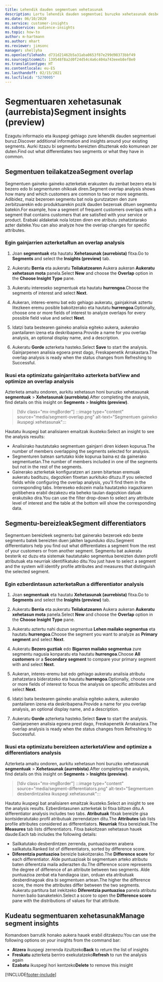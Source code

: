 ```yaml
---
title: Lehendik dauden segmentuen xehetasunak
description: Lortu lehendik dauden segmentuei buruzko xehetasunak desberdintasunak eta puntu komunak ikusteko.
ms.date: 06/10/2020
ms.service: customer-insights
ms.subservice: audience-insights
ms.topic: how-to
author: m-hartmann
ms.author: mhart
ms.reviewer: jimsonc
manager: shellyha
ms.openlocfilehash: d731d21462b5a31aba0653f87e299d98373bbf49
ms.sourcegitcommit: 139548f8a2d0f24d54c4a6c404a743eeeb8ef8e0
ms.translationtype: HT
ms.contentlocale: eu-ES
ms.lasthandoff: 02/15/2021
ms.locfileid: "5270005"
---
```

# <a name="segment-insights-preview"></a><span data-ttu-id="8b215-103">Segmentuaren xehetasunak (aurrebista)</span><span class="sxs-lookup"><span data-stu-id="8b215-103">Segment insights (preview)</span></span>

<span data-ttu-id="8b215-104">Ezagutu informazio eta ikuspegi gehiago zure lehendik dauden segmentuei buruz.</span><span class="sxs-lookup"><span data-stu-id="8b215-104">Discover additional information and insights around your existing segments.</span></span> <span data-ttu-id="8b215-105">Aurki itzazu bi segmentu bereizten dituztenak edo komunean zer duten.</span><span class="sxs-lookup"><span data-stu-id="8b215-105">Find out what differentiates two segments or what they have in common.</span></span>

## <a name="segment-overlap"></a><span data-ttu-id="8b215-106">Segmentuen teilakatzea</span><span class="sxs-lookup"><span data-stu-id="8b215-106">Segment overlap</span></span>

<span data-ttu-id="8b215-107">Segmentuen gaineko gaineko azterketak erakusten du zenbat bezero eta bi bezero edo bi segmenturen ohikoak diren.</span><span class="sxs-lookup"><span data-stu-id="8b215-107">Segment overlap analysis shows how many and which customers are common to two or more segments.</span></span> <span data-ttu-id="8b215-108">Adibidez, maiz bezeroen segmentu bat nola gurutzatzen den zure zerbitzuarekin edo produktuarekin pozik dauden bezeroak dituen segmentu batekin.</span><span class="sxs-lookup"><span data-stu-id="8b215-108">For example, how a segment of frequent customers overlaps with a segment that contains customers that are satisfied with your service or product.</span></span>
<span data-ttu-id="8b215-109">Erabaki aldaketak nola lotzen diren ere atributu zehatzetarako azter daiteke.</span><span class="sxs-lookup"><span data-stu-id="8b215-109">You can also analyze how the overlap changes for specific attributes.</span></span>

### <a name="run-an-overlap-analysis"></a><span data-ttu-id="8b215-110">Egin gainjarrien azterketa</span><span class="sxs-lookup"><span data-stu-id="8b215-110">Run an overlap analysis</span></span>

1. <span data-ttu-id="8b215-111">Joan **segmentuak** eta hautatu **Xehetasunak (aurrebista)** fitxa.</span><span class="sxs-lookup"><span data-stu-id="8b215-111">Go to **Segments** and select the **Insights (preview)** tab.</span></span>

1. <span data-ttu-id="8b215-112">Aukeratu **Berria** eta aukeratu **Teilakatzearen** Aukera aukeran **Aukeratu xehetasun mota** panela.</span><span class="sxs-lookup"><span data-stu-id="8b215-112">Select **New** and choose the **Overlap** option in the **Choose Insight Type** pane.</span></span>

1. <span data-ttu-id="8b215-113">Aukeratu intereseko segmentuak eta hautatu **hurrengoa**.</span><span class="sxs-lookup"><span data-stu-id="8b215-113">Choose the segments of interest and select **Next**.</span></span>

1. <span data-ttu-id="8b215-114">Aukeran, interes-eremu bat edo gehiago aukeratu, gainjakinak aztertu litezkeen eremu posible bakoitzerako eta hautatu **hurrengoa**.</span><span class="sxs-lookup"><span data-stu-id="8b215-114">Optionally, choose one or more fields of interest to analyze overlaps for every possible field value and select **Next**.</span></span>

1. <span data-ttu-id="8b215-115">Idatzi bata bestearen gaineko analisia egiteko aukera, aukerako pantailaren izena eta deskribapena.</span><span class="sxs-lookup"><span data-stu-id="8b215-115">Provide a name for you overlap analysis, an optional display name, and a description.</span></span>

1. <span data-ttu-id="8b215-116">Aukeratu **Gorde** azterketa hasteko.</span><span class="sxs-lookup"><span data-stu-id="8b215-116">Select **Save** to start the analysis.</span></span> <span data-ttu-id="8b215-117">Gainjarpenen analisia egoera prest dago, Freskapenetik Arrakastara.</span><span class="sxs-lookup"><span data-stu-id="8b215-117">The overlap analysis is ready when the status changes from Refreshing to Successful.</span></span>

### <a name="view-and-optimize-an-overlap-analysis"></a><span data-ttu-id="8b215-118">Ikusi eta optimizatu gainjarritako azterketa bat</span><span class="sxs-lookup"><span data-stu-id="8b215-118">View and optimize an overlap analysis</span></span>

<span data-ttu-id="8b215-119">Azterketa amaitu ondoren, aurkitu xehetasun honi buruzko xehetasunak **segmentuak** > **Xehetasunak (aurrebista)**.</span><span class="sxs-lookup"><span data-stu-id="8b215-119">After completing the analysis, find details on this insight on **Segments** > **Insights (preview)**.</span></span>

> [!div class="mx-imgBorder"]
> :::image type="content" source="media/segment-overlap.png" alt-text="Segmentuen gaineko ikuspegi xehetasunak":::

<span data-ttu-id="8b215-121">Hautatu ikuspegi bat analisiaren emaitzak ikusteko:</span><span class="sxs-lookup"><span data-stu-id="8b215-121">Select an insight to see the analysis results:</span></span>

- <span data-ttu-id="8b215-122">Analisirako hautatutako segmentuen gainjarri diren kideen kopurua.</span><span class="sxs-lookup"><span data-stu-id="8b215-122">The number of members overlapping the segments selected for analysis.</span></span>
- <span data-ttu-id="8b215-123">Segmenturen batean sartutako kide kopurua baina ez da gainerako segmentuetan.</span><span class="sxs-lookup"><span data-stu-id="8b215-123">The number of members included in one of the segments but not in the rest of the segments.</span></span>
- <span data-ttu-id="8b215-124">Gainerako azterketak konfiguratzen ari zaren bitartean eremuak aukeratu badituzu, dagozkien fitxetan aurkituko dituzu.</span><span class="sxs-lookup"><span data-stu-id="8b215-124">If you selected fields while configuring the overlap analysis, you'll find them in the corresponding tabs.</span></span> <span data-ttu-id="8b215-125">Intereseko edozein maila hautatzeko iragazkiaren goitibehera erabil dezakezu eta beheko taulan dagozkion datuak erakutsiko dira.</span><span class="sxs-lookup"><span data-stu-id="8b215-125">You can use the filter drop-down to select any attribute level of interest and the table at the bottom will show the corresponding data.</span></span>

## <a name="segment-differentiators"></a><span data-ttu-id="8b215-126">Segmentu-bereizleak</span><span class="sxs-lookup"><span data-stu-id="8b215-126">Segment differentiators</span></span>

<span data-ttu-id="8b215-127">Segmentuen bereizleek segmentu bat gainerako bezeroek edo beste segmentu batek bereizten duen jakiten lagunduko dizu.</span><span class="sxs-lookup"><span data-stu-id="8b215-127">Segment differentiators help you find out what differentiates a segment from the rest of your customers or from another segment.</span></span> <span data-ttu-id="8b215-128">Segmentu bat aukeratu besterik ez duzu eta sistemak hautatutako segmentua bereizten duten profil atributuak eta neurriak identifikatuko ditu.</span><span class="sxs-lookup"><span data-stu-id="8b215-128">You just have to select a segment and the system will identify profile attributes and measures that distinguish the selected segment.</span></span>

### <a name="run-a-differentiator-analysis"></a><span data-ttu-id="8b215-129">Egin ezberdintasun azterketa</span><span class="sxs-lookup"><span data-stu-id="8b215-129">Run a differentiator analysis</span></span>

1. <span data-ttu-id="8b215-130">Joan **segmentuak** eta hautatu **Xehetasunak (aurrebista)** fitxa.</span><span class="sxs-lookup"><span data-stu-id="8b215-130">Go to **Segments** and select the **Insights (preview)** tab.</span></span>

1. <span data-ttu-id="8b215-131">Aukeratu **Berria** eta aukeratu **Teilakatzearen** Aukera aukeran **Aukeratu xehetasun mota** panela.</span><span class="sxs-lookup"><span data-stu-id="8b215-131">Select **New** and choose the **Overlap** option in the **Choose Insight Type** pane.</span></span>

1. <span data-ttu-id="8b215-132">Aukeratu aztertu nahi duzun segmentua **Lehen mailako segmentua** eta hautatu **hurrengoa**.</span><span class="sxs-lookup"><span data-stu-id="8b215-132">Choose the segment you want to analyze as **Primary segment** and select **Next**.</span></span>

1. <span data-ttu-id="8b215-133">Aukeratu **Bezero guztiak** edo **Bigarren mailako segmentua** zure segmentu nagusia konparatu eta hautatu **hurrengoa**.</span><span class="sxs-lookup"><span data-stu-id="8b215-133">Choose **All customers** or a **Secondary segment** to compare your primary segment with and select **Next**.</span></span>

1. <span data-ttu-id="8b215-134">Aukeran, interes-eremu bat edo gehiago aukeratu analisia atributu zehatzetara bideratzeko eta hautatu **hurrengoa**.</span><span class="sxs-lookup"><span data-stu-id="8b215-134">Optionally, choose one or more fields of interest to focus the analysis on specific attributes and select **Next**.</span></span>

1. <span data-ttu-id="8b215-135">Idatzi bata bestearen gaineko analisia egiteko aukera, aukerako pantailaren izena eta deskribapena.</span><span class="sxs-lookup"><span data-stu-id="8b215-135">Provide a name for you overlap analysis, an optional display name, and a description.</span></span>

1. <span data-ttu-id="8b215-136">Aukeratu **Gorde** azterketa hasteko.</span><span class="sxs-lookup"><span data-stu-id="8b215-136">Select **Save** to start the analysis.</span></span> <span data-ttu-id="8b215-137">Gainjarpenen analisia egoera prest dago, Freskapenetik Arrakastara.</span><span class="sxs-lookup"><span data-stu-id="8b215-137">The overlap analysis is ready when the status changes from Refreshing to Successful.</span></span>

### <a name="view-and-optimize-a-differentiators-analysis"></a><span data-ttu-id="8b215-138">Ikusi eta optimizatu bereizleen azterketa</span><span class="sxs-lookup"><span data-stu-id="8b215-138">View and optimize a differentiators analysis</span></span>

<span data-ttu-id="8b215-139">Azterketa amaitu ondoren, aurkitu xehetasun honi buruzko xehetasunak **segmentuak** > **Xehetasunak (aurrebista)**.</span><span class="sxs-lookup"><span data-stu-id="8b215-139">After completing the analysis, find details on this insight on **Segments** > **Insights (preview)**.</span></span>

> [!div class="mx-imgBorder"]
> :::image type="content" source="media/segment-differentiators.png" alt-text="Segmentuen desberdintzailea ikuspegi xehetasunak":::

<span data-ttu-id="8b215-141">Hautatu ikuspegi bat analisiaren emaitzak ikusteko.</span><span class="sxs-lookup"><span data-stu-id="8b215-141">Select an insight to see the analysis results.</span></span> <span data-ttu-id="8b215-142">Ezberdintasunen azterketak bi fitxa biltzen ditu.</span><span class="sxs-lookup"><span data-stu-id="8b215-142">A differentiator analysis includes two tabs.</span></span> <span data-ttu-id="8b215-143">**Atributuak** fitxak bereizle gisa kontsideratutako profil atributuak zerrendatzen ditu.</span><span class="sxs-lookup"><span data-stu-id="8b215-143">The **Attributes** tab lists profile attributes considered as differentiators.</span></span> <span data-ttu-id="8b215-144">**Neurriak** fitxa bereizleak.</span><span class="sxs-lookup"><span data-stu-id="8b215-144">The **Measures** tab lists differentiators.</span></span> <span data-ttu-id="8b215-145">Fitxa bakoitzean xehetasun hauek daude:</span><span class="sxs-lookup"><span data-stu-id="8b215-145">Each tab includes the following details:</span></span>

- <span data-ttu-id="8b215-146">Sailkatutako desberdintzen zerrenda, puntuazioaren arabera sailkatuta.</span><span class="sxs-lookup"><span data-stu-id="8b215-146">Ranked list of differentiators, sorted by difference score.</span></span>
- <span data-ttu-id="8b215-147">**Diferentzia puntuazioa** bereizle bakoitzerako.</span><span class="sxs-lookup"><span data-stu-id="8b215-147">The **Difference score** for each differentiator.</span></span> <span data-ttu-id="8b215-148">Alde puntuazioak bi segmentuen arteko atributu baten diferentzia maila adierazten du.</span><span class="sxs-lookup"><span data-stu-id="8b215-148">The difference score represents the degree of difference of an attribute between two segments.</span></span> <span data-ttu-id="8b215-149">Alde puntuazioa zenbat eta handiagoa izan, orduan eta atributuak desberdinagoak dira bi segmentuen artean.</span><span class="sxs-lookup"><span data-stu-id="8b215-149">The higher the difference score, the more the attributes differ between the two segments.</span></span> <span data-ttu-id="8b215-150">Aukeratu partitura bat irekitzeko **Diferentzia puntuazioa** panela atributu horren balio banaketekin.</span><span class="sxs-lookup"><span data-stu-id="8b215-150">Select a score to open the **Difference score** pane with the distributions of values for that attribute.</span></span>

## <a name="manage-segment-insights"></a><span data-ttu-id="8b215-151">Kudeatu segmentuaren xehetasunak</span><span class="sxs-lookup"><span data-stu-id="8b215-151">Manage segment insights</span></span>

<span data-ttu-id="8b215-152">Komandoen barrutik honako aukera hauek erabil ditzakezu:</span><span class="sxs-lookup"><span data-stu-id="8b215-152">You can use the following options on your insights from the command bar:</span></span>

- <span data-ttu-id="8b215-153">**Atzera** ikuspegi zerrenda itzultzeko</span><span class="sxs-lookup"><span data-stu-id="8b215-153">**Back** to return the list of insights</span></span>
- <span data-ttu-id="8b215-154">**Freskatu** azterketa berriro exekutatzeko</span><span class="sxs-lookup"><span data-stu-id="8b215-154">**Refresh** to run the analysis again</span></span>
- <span data-ttu-id="8b215-155">**Ezabatu** ikuspegi hori kentzeko</span><span class="sxs-lookup"><span data-stu-id="8b215-155">**Delete** to remove this insight</span></span>


[!INCLUDE[footer-include](../includes/footer-banner.md)]